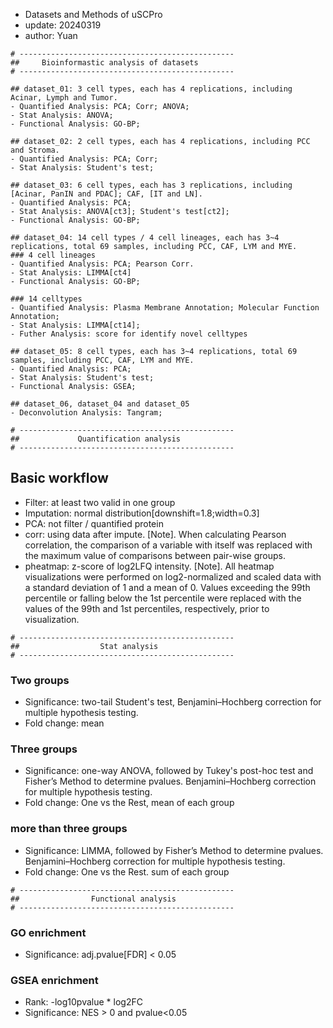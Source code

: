 

- Datasets and Methods of uSCPro
- update: 20240319
- author: Yuan
  
```
# ------------------------------------------------
##     Bioinformastic analysis of datasets
# ------------------------------------------------
```

```
## dataset_01: 3 cell types, each has 4 replications, including Acinar, Lymph and Tumor. 
- Quantified Analysis: PCA; Corr; ANOVA; 
- Stat Analysis: ANOVA; 
- Functional Analysis: GO-BP; 

## dataset_02: 2 cell types, each has 4 replications, including PCC and Stroma. 
- Quantified Analysis: PCA; Corr; 
- Stat Analysis: Student's test;

## dataset_03: 6 cell types, each has 3 replications, including [Acinar, PanIN and PDAC]; CAF, [IT and LN]. 
- Quantified Analysis: PCA; 
- Stat Analysis: ANOVA[ct3]; Student's test[ct2];
- Functional Analysis: GO-BP; 

## dataset_04: 14 cell types / 4 cell lineages, each has 3~4 replications, total 69 samples, including PCC, CAF, LYM and MYE. 
### 4 cell lineages
- Quantified Analysis: PCA; Pearson Corr.
- Stat Analysis: LIMMA[ct4]
- Functional Analysis: GO-BP; 

### 14 celltypes
- Quantified Analysis: Plasma Membrane Annotation; Molecular Function Annotation; 
- Stat Analysis: LIMMA[ct14]; 
- Futher Analysis: score for identify novel celltypes

## dataset_05: 8 cell types, each has 3~4 replications, total 69 samples, including PCC, CAF, LYM and MYE. 
- Quantified Analysis: PCA; 
- Stat Analysis: Student's test;
- Functional Analysis: GSEA; 

## dataset_06, dataset_04 and dataset_05
- Deconvolution Analysis: Tangram; 
```

```
# ------------------------------------------------
##             Quantification analysis
# ------------------------------------------------
```
## Basic workflow
- Filter: at least two valid in one group
- Imputation: normal distribution[downshift=1.8;width=0.3]
- PCA: not filter / quantified protein
- corr: using data after impute. [Note]. When calculating Pearson correlation, the comparison of a variable with itself was replaced with the maximum value of comparisons between pair-wise groups.
- pheatmap: z-score of log2LFQ intensity. [Note]. All heatmap visualizations were performed on log2-normalized and scaled data with a standard deviation of 1 and a mean of 0. Values exceeding the 99th percentile or falling below the 1st percentile were replaced with the values of the 99th and 1st percentiles, respectively, prior to visualization.

```
# ------------------------------------------------
##                  Stat analysis
# ------------------------------------------------
```
### Two groups
- Significance: two-tail Student's test, Benjamini–Hochberg correction for multiple hypothesis testing.
- Fold change: mean

### Three groups
- Significance: one-way ANOVA, followed by Tukey's post-hoc test and  Fisher’s Method to determine pvalues. Benjamini–Hochberg correction for multiple hypothesis testing.
- Fold change: One vs the Rest, mean of each group

### more than three groups
- Significance: LIMMA, followed by Fisher’s Method to determine pvalues. Benjamini–Hochberg correction for multiple hypothesis testing.
- Fold change: One vs the Rest. sum of each group

```
# ------------------------------------------------
##                Functional analysis
# ------------------------------------------------
```
### GO enrichment
- Significance: adj.pvalue[FDR] < 0.05

### GSEA enrichment
- Rank: -log10pvalue * log2FC
- Significance: NES > 0 and pvalue<0.05

